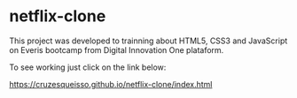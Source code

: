 # netflix-clone

This project was developed to trainning about HTML5, CSS3 and JavaScript on Everis bootcamp from Digital Innovation One plataform.

To see working just click on the link below:

https://cruzesqueisso.github.io/netflix-clone/index.html
